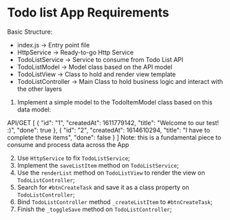 # Todo list App Requirements

Basic Structure:
- index.js -> Entry point file
- HttpService -> Ready-to-go Http Service
- TodoListService -> Service to consume from Todo List API
- TodoListModel -> Model class based on the API model
- TodoListView -> Class to hold and render view template
- TodoListController -> Main Class to hold business logic and interact with the other layers

1. Implement a simple model to the TodoItemModel class based on this data model:

API/GET
[
  {
    "id": "1",
    "createdAt": 1611779142,
    "title": "Welcome to our test! :)",
    "done": true
  },
  {
    "id": "2",
    "createdAt": 1614610294,
    "title": "I have to complete these items",
    "done": false
  }
]
Note: this is a fundamental piece to consume and process data across the App

2. Use `HttpService` to fix `TodoListService`;
3. Implement the `saveListItem` method on `TodoListService`;
4. Use the `renderList` method on `TodoListView` to render the view on `TodoListController`; 
5. Search for `#btnCreateTask` and save it as a class property on `TodoListController`;
6. Bind `TodoListController` method `_createListItem` to `#btnCreateTask`;
7. Finish the `_toggleSave` method on `TodoListController`;
